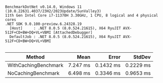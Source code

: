 ```

BenchmarkDotNet v0.14.0, Windows 11 (10.0.22631.4037/23H2/2023Update/SunValley3)
11th Gen Intel Core i7-11370H 3.30GHz, 1 CPU, 8 logical and 4 physical cores
.NET SDK 9.0.100-preview.6.24328.19
  [Host]     : .NET 8.0.5 (8.0.524.21615), X64 RyuJIT AVX-512F+CD+BW+DQ+VL+VBMI [AttachedDebugger]
  DefaultJob : .NET 8.0.5 (8.0.524.21615), X64 RyuJIT AVX-512F+CD+BW+DQ+VL+VBMI


```
| Method               | Mean     | Error     | StdDev    |
|--------------------- |---------:|----------:|----------:|
| WithCachingBenchmark | 7.247 ms | 0.1432 ms | 0.2229 ms |
| NoCachingBenchmark   | 6.498 ms | 0.3346 ms | 0.9653 ms |
